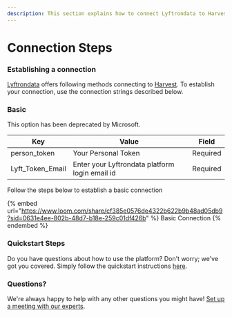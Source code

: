 ```yaml
---
description: This section explains how to connect Lyftrondata to Harvest.
---
```


# Connection Steps

### Establishing a connection

[Lyftrondata](https://www.lyftrondata.com) offers following methods connecting to [Harvest](https://www.lyftrondata.com/integration/sales-analytics/harvest/). To establish your connection, use the connection strings described below.

### Basic

This option has been deprecated by Microsoft.

| Key                | Value                                          | Field    |
| ------------------ | ---------------------------------------------- | -------- |
| person\_token      | Your Personal Token                            | Required |
| Lyft\_Token\_Email | Enter your Lyftrondata platform login email id | Required |

Follow the steps below to establish a basic connection

{% embed url="https://www.loom.com/share/cf385e0576de4322b622b9b48ad05db9?sid=0631e4ee-802b-48d7-b18e-259c01df426b" %}
Basic Connection
{% endembed %}

### Quickstart Steps

Do you have questions about how to use the platform? Don't worry; we've got you covered. Simply follow the quickstart instructions [here](README.md).

### Questions? <a href="#questions" id="questions"></a>

We're always happy to help with any other questions you might have! [Set up a meeting with our experts](https://www.lyftrondata.com/book-a-meeting/).
